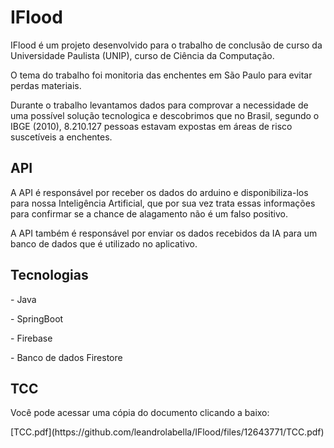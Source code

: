 <h1>IFlood</h1>
<p>IFlood é um projeto desenvolvido para o trabalho de conclusão de curso da Universidade Paulista (UNIP), curso de Ciência da Computação.</p>
<p>O tema do trabalho foi monitoria das enchentes em São Paulo para evitar perdas materiais.</p>

<p>Durante o trabalho levantamos dados para comprovar a necessidade de uma possível solução tecnologica e descobrimos que no Brasil, segundo o IBGE (2010), 8.210.127 pessoas estavam expostas em áreas de risco suscetíveis a enchentes.</p>

<h2>API</h2>
<p>A API é responsável por receber os dados do arduino e disponibiliza-los para nossa Inteligência Artificial, que por sua vez trata essas informações para confirmar se a chance de alagamento não é um falso positivo.</p>
<p>A API também é responsável por enviar os dados recebidos da IA para um banco de dados que é utilizado no aplicativo.</p>

<h2>Tecnologias</h2>
<p>- Java</p>
<p>- SpringBoot</p>
<p>- Firebase</p>
<p>- Banco de dados Firestore</p>


<h2>TCC</h2>
<p>Você pode acessar uma cópia do documento clicando a baixo:</p>
[TCC.pdf](https://github.com/leandrolabella/IFlood/files/12643771/TCC.pdf)
